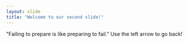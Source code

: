 ```yaml
---
layout: slide
title: "Welcome to our second slide!"
---
```

"Failing to prepare is like preparing to fail."
Use the left arrow to go back!

